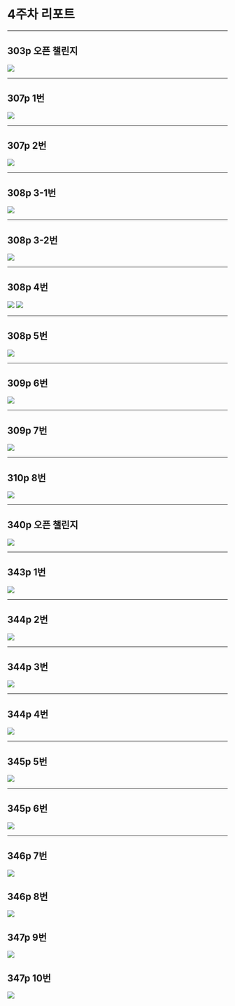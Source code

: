 <h1>4주차 리포트</h1>
<hr>
<h2>303p 오픈 챌린지</h2>
<img src=https://github.com/donghwanJ/Webprogramming/assets/144616736/944182d5-ec7c-479d-ab5e-7bf0d2e32d95>
<hr>
<h2>307p 1번</h2>
<img src=https://github.com/donghwanJ/Webprogramming/assets/144616736/cbb0e92b-611a-47e3-a753-4f67b702c44d>
<hr>
<h2>307p 2번</h2>
<img src=https://github.com/donghwanJ/Webprogramming/assets/144616736/1a060253-8194-43e5-aa20-1178423b279a>
<hr>
<h2>308p 3-1번</h2>
<img src=https://github.com/donghwanJ/Webprogramming/assets/144616736/28ba91fc-16fd-4ab2-bd3b-a80a3dedfec8>
<hr>
<h2>308p 3-2번</h2>
<img src=https://github.com/donghwanJ/Webprogramming/assets/144616736/a5172b66-1294-4187-84cb-b605fcec2b35>
<hr>
<h2>308p 4번</h2>
<img src=https://github.com/donghwanJ/Webprogramming/assets/144616736/0bd62ec3-5dab-4836-8e76-1f907c07cd6b>
<img src=https://github.com/donghwanJ/Webprogramming/assets/144616736/cbafd902-1af2-46da-8c10-c23da63d64f9>
<hr>
<h2>308p 5번</h2>
<img src=https://github.com/donghwanJ/Webprogramming/assets/144616736/c972f22f-cf8b-459a-9857-a9afa73aa607>
<hr>
<h2>309p 6번</h2>
<img src=https://github.com/donghwanJ/Webprogramming/assets/144616736/a67de689-e6bb-49c2-98f6-249e02ac86e4>
<hr>
<h2>309p 7번</h2>
<img src=https://github.com/donghwanJ/Webprogramming/assets/144616736/c881e145-9bd7-4fde-8742-a84cfbc3635f>
<hr>
<h2>310p 8번</h2>
<img src=https://github.com/donghwanJ/Webprogramming/assets/144616736/7ec92000-90df-443f-8cab-05c42caced18>
<hr>
<h2>340p 오픈 챌린지</h2>
<img src=https://github.com/donghwanJ/Webprogramming/assets/144616736/b0279459-5e9e-4b1b-8407-3e096ee7ada2>
<hr>
<h2>343p 1번</h2>
<img src=https://github.com/donghwanJ/Webprogramming/assets/144616736/33471bf1-0911-4428-8cca-fd9644c47be3>
<hr>
<h2>344p 2번</h2>
<img src=https://github.com/donghwanJ/Webprogramming/assets/144616736/6f9679fb-8b51-4a6e-b5f1-1f15deadfa56>
<hr>
<h2>344p 3번</h2>
<img src=https://github.com/donghwanJ/Webprogramming/assets/144616736/fc720d91-28a1-44e2-a46c-0a0083d1be57>
<hr>
<h2>344p 4번</h2>
<img src=https://github.com/donghwanJ/Webprogramming/assets/144616736/7e409e0c-9421-45e4-91b2-98a289395f81>
<hr>
<h2>345p 5번</h2>
<img src=https://github.com/donghwanJ/Webprogramming/assets/144616736/44a74ed4-7844-444d-9f0e-207bd9580c4f>
<hr>
<h2>345p 6번</h2>
<img src=https://github.com/donghwanJ/Webprogramming/assets/144616736/08bcf7a2-7e52-400d-bbbb-f0b9e1e3a381>
<hr>
<h2>346p 7번</h2>
<img src=https://github.com/donghwanJ/Webprogramming/assets/144616736/b420f2aa-7df4-4bb7-8a87-c3a9475b2468>
<h2>346p 8번</h2>
<img src=https://github.com/donghwanJ/Webprogramming/assets/144616736/bbb0954d-44ca-4814-b74c-ced73a869a54>
<h2>347p 9번</h2>
<img src=https://github.com/donghwanJ/Webprogramming/assets/144616736/9dce94e4-a272-4e01-bf3a-a0bb13234e95>
<h2>347p 10번</h2>
<img src=https://github.com/donghwanJ/Webprogramming/assets/144616736/4fa0a0ca-7a57-4353-9774-b265b4b29bd2>
